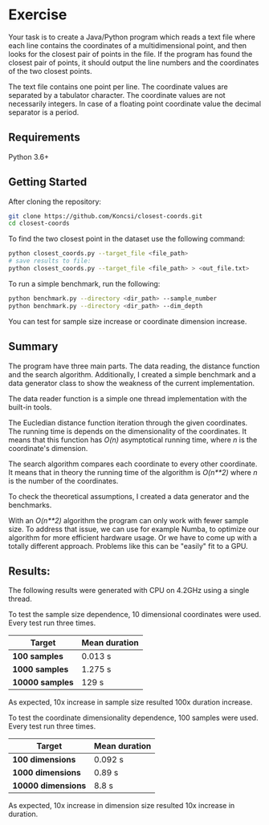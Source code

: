 # Exercise

Your task is to create a Java/Python program which reads a text file where each line contains the coordinates of a multidimensional point, and then looks for the closest pair of points in the file. If the program has found the closest pair of points, it should output the line numbers and the coordinates of the two closest points.

The text file contains one point per line. The coordinate values are separated by a tabulator character. The coordinate values are not necessarily integers. In case of a floating point coordinate value the decimal separator is a period.

## Requirements
Python 3.6+

## Getting Started

After cloning the repository:
```bash
git clone https://github.com/Koncsi/closest-coords.git
cd closest-coords
```

To find the two closest point in the dataset use the following command:
```bash
python closest_coords.py --target_file <file_path>
# save results to file:
python closest_coords.py --target_file <file_path> > <out_file.txt>
```

To run a simple benchmark, run the following:
```bash
python benchmark.py --directory <dir_path> --sample_number
python benchmark.py --directory <dir_path> --dim_depth
```
You can test for sample size increase or coordinate dimension increase.

## Summary

The program have three main parts. The data reading, the distance function and the search algorithm. Additionally, I created a simple benchmark and a data generator class to show the weakness of the current implementation.

The data reader function is a simple one thread implementation with the built-in tools.

The Eucledian distance function iteration through the given coordinates. The running time is depends on the dimensionality of the coordinates. It means that this function has _O(n)_ asymptotical running time, where _n_ is the coordinate's dimension.

The search algorithm compares each coordinate to every other coordinate. It means that in theory the running time of the algorithm is _O(n**2)_ where _n_ is the number of the coordinates.

To check the theoretical assumptions, I created a data generator and the benchmarks.

With an _O(n**2)_ algorithm the program can only work with fewer sample size. To address that issue, we can use for example Numba, to optimize our algorithm for more efficient hardware usage. Or we have to come up with a totally different approach. Problems like this can be "easily" fit to a GPU. 



## Results:

The following results were generated with CPU on 4.2GHz using a single thread.

To test the sample size dependence, 10 dimensional coordinates were used. Every test run three times.

| Target | Mean duration |
| ---- | --- |
| **100 samples** | 0.013 s|
| **1000 samples** | 1.275 s |
| **10000 samples** | 129 s |

As expected, 10x increase in sample size resulted 100x duration increase.


To test the coordinate dimensionality dependence, 100 samples were used. Every test run three times.

| Target | Mean duration |
| ---- | --- |
| **100 dimensions** | 0.092 s|
| **1000 dimensions** | 0.89 s |
| **10000 dimensions** | 8.8 s |

As expected, 10x increase in dimension size resulted 10x increase in duration.
